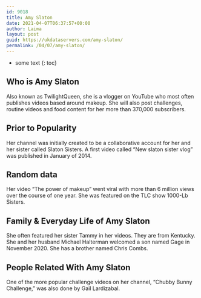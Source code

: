 ```yaml
---
id: 9018
title: Amy Slaton
date: 2021-04-07T06:37:57+00:00
author: Laima
layout: post
guid: https://ukdataservers.com/amy-slaton/
permalink: /04/07/amy-slaton/
---
```


* some text
{: toc}


## Who is Amy Slaton
                  
                  
                  
Also known as TwilightQueen, she is a vlogger on YouTube who most often publishes videos based around makeup. She will also post challenges, routine videos and food content for her more than 370,000 subscribers. 
                  
              
            
              
            
                
                
                
## Prior to Popularity
                  
                  
                  
Her channel was initially created to be a collaborative account for her and her sister called Slaton Sisters. A first video called &#8220;New slaton sister vlog&#8221; was published in January of 2014.
                  
              
            
              
            
                
                
                
## Random data
                  
                  
                  
Her video &#8220;The power of makeup&#8221; went viral with more than 6 million views over the course of one year. She was featured on the TLC show 1000-Lb Sisters.
                  
              
            
              
            
                
                
                
## Family & Everyday Life of Amy Slaton
                  
                  
                  
She often featured her sister Tammy in her videos. They are from Kentucky. She and her husband Michael Halterman welcomed a son named Gage in November 2020. She has a brother named Chris Combs. 
                  
              
            
              
            
                
                
                
## People Related With Amy Slaton
                  
                  
                  
One of the more popular challenge videos on her channel, &#8220;Chubby Bunny Challenge,&#8221; was also done by Gail Lardizabal.
                  
              
            
              
            
                
              
            
              
              
            
            
              
            
          
          
          